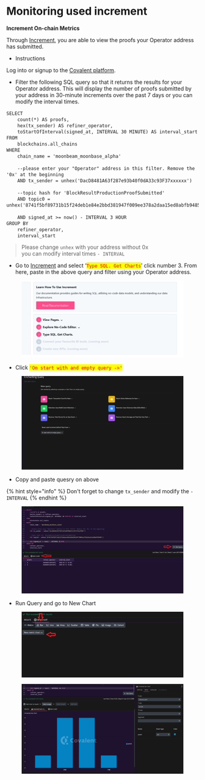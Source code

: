 # Monitoring used increment

**Increment On-chain Metrics**

Through [Increment](https://www.covalenthq.com/platform/increment/?utm\_source=notion\&utm\_medium=increment-link\&utm\_campaign=refiner-testnet#/), you are able to view the proofs your Operator address has submitted.

* Instructions

Log into or signup to the [Covalent platform](https://www.covalenthq.com/platform/?utm\_source=notion\&utm\_medium=platform\&utm\_campaign=refiner-testnet).

* Filter the following SQL query so that it returns the results for your Operator address. This will display the number of proofs submitted by your address in 30-minute increments over the past 7 days or you can modify the interval times.

```
SELECT
	count(*) AS proofs,
	hex(tx_sender) AS refiner_operator,
	toStartOfInterval(signed_at, INTERVAL 30 MINUTE) AS interval_start
FROM
	blockchains.all_chains
WHERE
	chain_name = 'moonbeam_moonbase_alpha'
	
	--please enter your "Operator" address in this filter. Remove the '0x' at the beginning
	AND tx_sender = unhex('DacD8481A63f287e93b40f0dA33c93F37xxxxxx')
	
	--topic hash for 'BlockResultProductionProofSubmitted'
	AND topic0 = unhex('8741f5bf89731b15f24deb1e84e2bbd381947f009ee378a2daa15ed8abfb9485')
	
	AND signed_at >= now() - INTERVAL 3 HOUR
GROUP BY
	refiner_operator,
	interval_start
```

> Please change `unhex` with your address without 0x\
> you can modify interval times `- INTERVAL`&#x20;

* Go to [Increment](https://www.covalenthq.com/platform/increment/?utm\_source=notion\&utm\_medium=increment-link\&utm\_campaign=refiner-testnet#/) and select ‘<mark style="color:red;">`Type SQL. Get Charts`</mark>’ click number  3. From here, paste in the above query and filter using your Operator address.

<figure><img src="../../.gitbook/assets/image (4).png" alt=""><figcaption></figcaption></figure>

* Click <mark style="color:red;">`'On start with and empty query ->'`</mark>

<figure><img src="../../.gitbook/assets/image (2).png" alt=""><figcaption></figcaption></figure>

* Copy and paste quesry on above

{% hint style="info" %}
Don't forget to change `tx_sender` and modify the `- INTERVAL`
{% endhint %}

<figure><img src="../../.gitbook/assets/image.png" alt=""><figcaption></figcaption></figure>

* Run Query and go to New Chart

<figure><img src="../../.gitbook/assets/image (1) (1).png" alt=""><figcaption></figcaption></figure>

<figure><img src="../../.gitbook/assets/image (5) (1).png" alt=""><figcaption></figcaption></figure>
